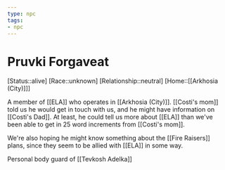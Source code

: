 ```yaml
---
type: npc
tags: 
- npc
---
```


# Pruvki Forgaveat
[Status::alive]
[Race::unknown]
[Relationship::neutral]
[Home::[[Arkhosia (City)]]]

A member of [[ELA]] who operates in [[Arkhosia (City)]]. [[Costi's mom]] told us he would get in touch with us, and he might have information on [[Costi's Dad]]. At least, he could tell us more about [[ELA]] than we've been able to get in 25 word increments from [[Costi's mom]]. 

We're also hoping he might know something about the [[Fire Raisers]] plans, since they seem to be allied with [[ELA]] in some way.

Personal body guard of [[Tevkosh Adelka]]
